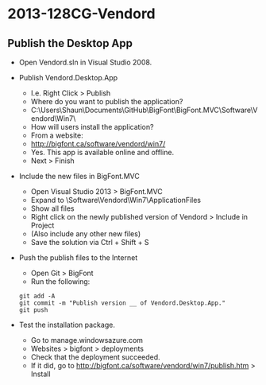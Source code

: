 2013-128CG-Vendord
==================

Publish the Desktop App
--

- Open Vendord.sln in Visual Studio 2008.

- Publish Vendord.Desktop.App
	- I.e. Right Click > Publish
	- Where do you want to publish the application? 
	- C:\Users\Shaun\Documents\GitHub\BigFont\BigFont.MVC\Software\Vendord\Win7\
	- How will users install the application? 
	- From a website: 
	- http://bigfont.ca/software/vendord/win7/
	- Yes. This app is available online and offline.
	- Next > Finish

- Include the new files in BigFont.MVC
	- Open Visual Studio 2013 > BigFont.MVC	
	- Expand to \Software\Vendord\Win7\ApplicationFiles
	- Show all files
	- Right click on the newly published version of Vendord > Include in Project
	- (Also include any other new files)
	- Save the solution via Ctrl + Shift + S

- Push the publish files to the Internet
	- Open Git > BigFont
	- Run the following: 
	```
	git add -A
	git commit -m "Publish version __ of Vendord.Desktop.App."
	git push
	```
	
- Test the installation package.
	- Go to manage.windowsazure.com	
	- Websites > bigfont > deployments
	- Check that the deployment succeeded.
	- If it did, go to http://bigfont.ca/software/vendord/win7/publish.htm > Install
